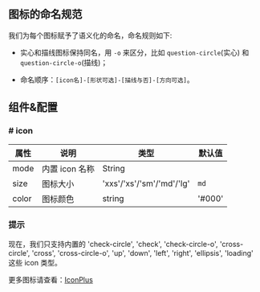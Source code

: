 
## 图标的命名规范

我们为每个图标赋予了语义化的命名，命名规则如下:

- 实心和描线图标保持同名，用 `-o` 来区分，比如 `question-circle`(实心) 和 `question-circle-o`(描线)；

- 命名顺序：`[icon名]-[形状可选]-[描线与否]-[方向可选]`。

## 组件&配置

### # icon

属性        | 说明           | 类型            | 默认值       
-----------|----------------|----------------|--------------
mode    |   内置 icon 名称   | String   
size    |   图标大小    | 'xxs'/'xs'/'sm'/'md'/'lg'  | `md` 
color   | 图标颜色   | string  | '#000' 

### 提示

现在，我们只支持内置的 'check-circle', 'check', 'check-circle-o', 'cross-circle', 'cross', 'cross-circle-o', 'up', 'down', 'left', 'right', 'ellipsis', 'loading' 这些 icon 类型。

更多图标请查看：[IconPlus](#/Mobile/Global/IconPlus)
